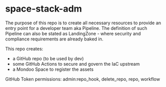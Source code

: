 # space-stack-adm

The purpose of this repo is to create all necessary resources to provide an entry point for a developer team aka Pipeline. 
The definition of such Pipeline can also be stated as LandingZone - where security and compliance requirements are already baked in.

This repo creates:
 - a GitHub repo (to be used by dev)
 - some GitHub Actions to secure and govern the IaC upstream
 - a Mondoo Space to register the assets

  
GitHub Token permissions: admin:repo_hook, delete_repo, repo, workflow


